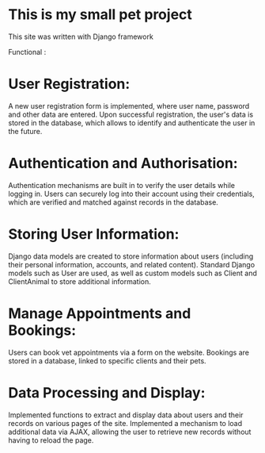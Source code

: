 # This is my small pet project 
This site was written with Django framework 

Functional : 

# User Registration:

A new user registration form is implemented, where user name, password and other data are entered.
Upon successful registration, the user's data is stored in the database, which allows to identify and authenticate the user in the future.

# Authentication and Authorisation:

Authentication mechanisms are built in to verify the user details while logging in.
Users can securely log into their account using their credentials, which are verified and matched against records in the database.

# Storing User Information:

Django data models are created to store information about users (including their personal information, accounts, and related content).
Standard Django models such as User are used, as well as custom models such as Client and ClientAnimal to store additional information.

# Manage Appointments and Bookings:

Users can book vet appointments via a form on the website.
Bookings are stored in a database, linked to specific clients and their pets.

# Data Processing and Display:

Implemented functions to extract and display data about users and their records on various pages of the site.
Implemented a mechanism to load additional data via AJAX, allowing the user to retrieve new records without having to reload the page.
